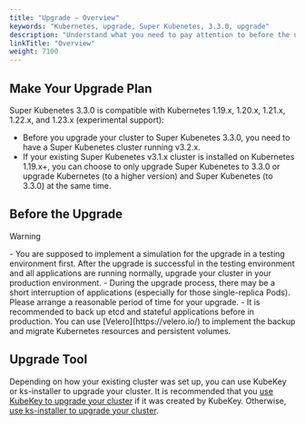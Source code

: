 ```yaml
---
title: "Upgrade — Overview"
keywords: "Kubernetes, upgrade, Super Kubenetes, 3.3.0, upgrade"
description: "Understand what you need to pay attention to before the upgrade, such as versions, and upgrade tools."
linkTitle: "Overview"
weight: 7100
---
```


## Make Your Upgrade Plan

Super Kubenetes 3.3.0 is compatible with Kubernetes 1.19.x, 1.20.x, 1.21.x, 1.22.x, and 1.23.x (experimental support):

- Before you upgrade your cluster to Super Kubenetes 3.3.0, you need to have a Super Kubenetes cluster running v3.2.x.
- If your existing Super Kubenetes v3.1.x cluster is installed on Kubernetes 1.19.x+, you can choose to only upgrade Super Kubenetes to 3.3.0 or upgrade Kubernetes (to a higher version) and Super Kubenetes (to 3.3.0) at the same time.

## Before the Upgrade

  <div className="notices warning">
    <p>Warning</p>
    <div>
      - You are supposed to implement a simulation for the upgrade in a testing environment first. After the upgrade is successful in the testing environment and all applications are running normally, upgrade your cluster in your production environment.
      - During the upgrade process, there may be a short interruption of applications (especially for those single-replica Pods). Please arrange a reasonable period of time for your upgrade.
      - It is recommended to back up etcd and stateful applications before in production. You can use [Velero](https://velero.io/) to implement the backup and migrate Kubernetes resources and persistent volumes.</div></div>

## Upgrade Tool

Depending on how your existing cluster was set up, you can use KubeKey or ks-installer to upgrade your cluster. It is recommended that you [use KubeKey to upgrade your cluster](../upgrade-with-kubekey/) if it was created by KubeKey. Otherwise, [use ks-installer to upgrade your cluster](../upgrade-with-ks-installer/).